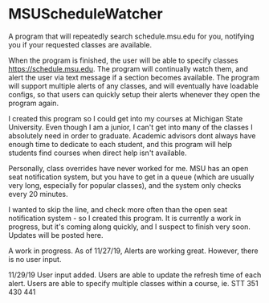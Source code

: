 # MSUScheduleWatcher
A program that will repeatedly search schedule.msu.edu for you, notifying you if your requested classes are available.

When the program is finished, the user will be able to specify classes https://schedule.msu.edu. The program will continually
watch them, and alert the user via text message if a section becomes available. The program will support multiple alerts of any classes,
and will eventually have loadable configs, so that users can quickly setup their alerts whenever they open the program again.

I created this program so I could get into my courses at Michigan State University. Even though I am a junior, I can't get into many 
of the classes I absolutely need in order to graduate. Academic advisors dont always have enough time to dedicate to each student, and this program will help students find courses when direct help isn't available.

Personally, class overrides have never worked for me. MSU has an open seat notification system, but you have to get in a queue (which are usually very long, especially for popular classes), and the system only checks every 20 minutes.

I wanted to skip the line, and check more often than the open seat notification system - so I created this program.
It is currently a work in progress, but it's coming along quickly, and I suspect to finish very soon.
Updates will be posted here.

A work in progress. As of 11/27/19, Alerts are working great.
However, there is no user input.


11/29/19
User input added. Users are able to update the refresh time of each alert. Users are able to specify multiple classes within a course, ie. STT 351 430 441
